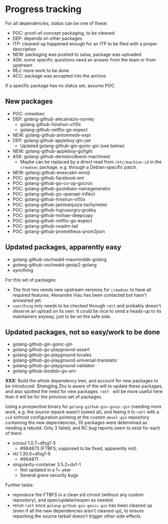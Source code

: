 # Progress tracking

For all dependencies, status can be one of these:
 - POC: proof-of-concept packaging, to be cleaned
 - DEP: depends on other packages
 - ITP: cleaned-up happened enough for an ITP to be filed with a proper description
 - NEW: packaging was pushed to salsa, package was uploaded
 - ASK: some specific questions need an answer from the team or from upstream
 - REJ: more work to be done
 - ACC: package was accepted into the archive

If a specific package has no status set, assume POC.


## New packages

 - POC: crowdsec
 - DEP: golang-github-alecaivazis-survey
    + golang-github-hinshun-vt10x
    + golang-github-netflix-go-expect
 - NEW: golang-github-antonmedv-expr
 - DEP: golang-github-appleboy-gin-jwt
    + Updated golang-github-gin-gonic-gin (see below)
 - NEW: golang-github-appleboy-gofight
 - ASK: golang-github-denisbrodbeck-machineid
    + Maybe can be replaced by a direct read from `/etc/machine-id` in
      the `crowdsec` package, e.g. through a Debian-specific patch.
 - NEW: golang-github-enescakir-emoji
 - POC: golang-github-facebook-ent
 - POC: golang-github-go-co-op-gocron
 - POC: golang-github-goombaio-namegenerator
 - POC: golang-github-go-openapi-inflect
 - POC: golang-github-hinshun-vt10x
 - POC: golang-github-jamiealquiza-tachymeter
 - POC: golang-github-logrusorgru-grokky
 - POC: golang-github-mohae-deepcopy
 - POC: golang-github-netflix-go-expect
 - POC: golang-github-nxadm-tail
 - POC: golang-github-prometheus-prom2json


## Updated packages, apparently easy


 - golang-github-oschwald-maxminddb-golang
 - golang-github-oschwald-geoip2-golang
 - syncthing

For this set of packages:
 - The first two needs new upstream versions for `crowdsec` to have
   all required features; Alexandre Viau has been contacted but
   hasn't answered yet.
 - `syncthing` only needs to be checked through `ratt` and probably
   doesn't deserve an upload on its own. It could be nice to send a
   heads-up to its maintainers anyway, just to be on the safe side.


## Updated packages, not so easy/work to be done

 - golang-github-gin-gonic-gin
 - golang-github-go-playground-assert
 - golang-github-go-playground-locales
 - golang-github-go-playground-universal-translator
 - golang-github-go-playground-validator
 - golang-github-leodido-go-urn

**XXX:** Build the whole dependency tree, and account for new packages
to be introduced. Shengjing Zhu is aware of the will to update these
packages, and also spotted the need for new packages. `ratt ` will be
more useful here than it will be for the previous set of packages.

Using a prospective binary for `golang-github-gin-gonic-gin` (needing
more work, e.g. the source repack wasn't looked at), and feeing it to
`ratt` with a `sid` schroot configuration pointing at the custom
`devel-gin` repository containing the new dependencies, 35 packages
were determined as needing a rebuild. Only 3 failed, and RC bug
reports seem to exist for each of them:

 - consul 1.0.7~dfsg1-5
    + #964873 (FTBFS; supposed to be fixed, apparently not).
 - rkt 1.30.0+dfsg1-9
    + #964871
 - singularity-container 3.5.2+ds1-1
    + Not updated in a 1+ year
    + Several grave security bugs

Further tasks:

 - reproduce the FTBFS in a clean sid chroot (without any custom
   repository), and open/update/reopen as needed.
 - rerun `ratt` once `golang-github-gin-gonic-gin` has been cleaned up
   (even if all the new dependencies aren't cleaned up), to ensure
   repacking the source tarball doesn't trigger other side effects.
